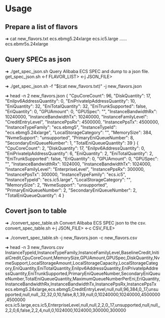 # Usage

## Prepare a list of flavors

➜  cat new_flavors.txt 
ecs.ebmg5.24xlarge
ecs.ic5.large
......
ecs.ebmr5s.24xlarge

## Query SPECs as json

➜  ./get_spec_json.sh 
Query Alibaba ECS SPEC and dump to a json file.
get_spec_json.sh <-f FLAVOR_LIST> <-j JSON_FILE>

➜  ./get_spec_json.sh -f "$(cat new_flavors.txt)" -j new_flavors.json

➜  head -n 2 new_flavors.json
{ "CpuCoreCount": 96, "DiskQuantity": 17, "EniIpv6AddressQuantity": 0, "EniPrivateIpAddressQuantity": 10, "EniQuantity": 32, "EniTotalQuantity": 32, "EniTrunkSupported": false, "EriQuantity": 0, "GPUAmount": 0, "GPUSpec": "", "InstanceBandwidthRx": 10240000, "InstanceBandwidthTx": 10240000, "InstanceFamilyLevel": "CreditEntryLevel", "InstancePpsRx": 4500000, "InstancePpsTx": 4500000, "InstanceTypeFamily": "ecs.ebmg5", "InstanceTypeId": "ecs.ebmg5.24xlarge", "LocalStorageCategory": "", "MemorySize": 384, "NvmeSupport": "unsupported", "PrimaryEniQueueNumber": 8, "SecondaryEniQueueNumber": 1, "TotalEniQueueQuantity": 39 }
{ "CpuCoreCount": 2, "DiskQuantity": 17, "EniIpv6AddressQuantity": 0, "EniPrivateIpAddressQuantity": 6, "EniQuantity": 2, "EniTotalQuantity": 2, "EniTrunkSupported": false, "EriQuantity": 0, "GPUAmount": 0, "GPUSpec": "", "InstanceBandwidthRx": 1024000, "InstanceBandwidthTx": 1024000, "InstanceFamilyLevel": "EnterpriseLevel", "InstancePpsRx": 300000, "InstancePpsTx": 300000, "InstanceTypeFamily": "ecs.ic5", "InstanceTypeId": "ecs.ic5.large", "LocalStorageCategory": "", "MemorySize": 2, "NvmeSupport": "unsupported", "PrimaryEniQueueNumber": 2, "SecondaryEniQueueNumber": 2, "TotalEniQueueQuantity": 4 }

## Covert json to table

➜  ./convert_spec_table.sh 
Convert Alibaba ECS SPEC json to the csv.
convert_spec_table.sh <-j JSON_FILE> <-c CSV_FILE>

➜  ./convert_spec_table.sh -j new_flavors.json -c new_flavors.csv

➜  head -n 3 new_flavors.csv
InstanceTypeId,InstanceTypeFamily,InstanceFamilyLevel,BaselineCredit,InitialCredit,CpuCoreCount,MemorySize,GPUAmount,GPUSpec,DiskQuantity,NvmeSupport,LocalStorageAmount,LocalStorageCapacity,LocalStorageCategory,EniQuantity,EniTotalQuantity,EniIpv6AddressQuantity,EniPrivateIpAddressQuantity,EniTrunkSupported,PrimaryEniQueueNumber,SecondaryEniQueueNumber,TotalEniQueueQuantity,MaximumQueueNumberPerEni,EriQuantity,InstanceBandwidthRx,InstanceBandwidthTx,InstancePpsRx,InstancePpsTx
ecs.ebmg5.24xlarge,ecs.ebmg5,CreditEntryLevel,null,null,96,384,0,,17,unsupported,null,null,,32,32,0,10,false,8,1,39,null,0,10240000,10240000,4500000,4500000
ecs.ic5.large,ecs.ic5,EnterpriseLevel,null,null,2,2,0,,17,unsupported,null,null,,2,2,0,6,false,2,2,4,null,0,1024000,1024000,300000,300000


